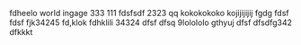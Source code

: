 fdheelo world
ingage
333
111
fdsfsdf
2323
qq
kokokokoko
kojijijijij
fgdg
fdsf
fdsf
fjk34245
fd,klok
fdhklili
34324
dfsf
dfsq
9lolololo
gthyuj
dfsf
dfsdfg342
dfkkkt
